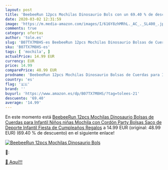 ```yaml
---
layout: post
title: 'BeebeeRun 12pcs Mochilas Dinosaurio Bols con un 69.40 % de descuento'
date: 2020-03-02 12:31:59
image: 'https://m.media-amazon.com/images/I/616Y8zhMRhL._AC_._SL400_.jpg'
comments: true
category: ofertas
author: 'tole.es'
slug: 'B07TX7M8HS-es BeebeeRun 12pcs Mochilas Dinosaurio Bolsas de Cuerdas para...'
sku: 'B07TX7M8HS-es'
tags: [ 'mochila', ]
actualPrice: 14.99 EUR
currency: EUR
price: 14.99
comparePrice: 48.99 EUR
prodname: 'BeebeeRun 12pcs Mochilas Dinosaurio Bolsas de Cuerdas para Infantil Niños niñas Mochila con Cordón Party Bolsas Saco de Deporte Infantil Fiesta de Cumpleaños Regalos'
country: 'es'
flag: '🇪🇸'
brand: ''
buyurl: 'https://www.amazon.es/dp/B07TX7M8HS/?tag=tolees-21'
descuento: '69.40'
average: '14.99'
---
```


En este momento está [BeebeeRun 12pcs Mochilas Dinosaurio Bolsas de Cuerdas para Infantil Niños niñas Mochila con Cordón Party Bolsas Saco de Deporte Infantil Fiesta de Cumpleaños Regalos](https://www.amazon.es/dp/B07TX7M8HS/?tag=tolees-21) a 14.99 EUR (original: 48.99 EUR) (69.40 %  de descuento) en el siguiente enlace!

[![BeebeeRun 12pcs Mochilas Dinosaurio Bols](https://m.media-amazon.com/images/I/616Y8zhMRhL._AC_._SL400_.jpg)](https://www.amazon.es/dp/B07TX7M8HS/?tag=tolees-21)

🔎:


[🛒 Aquí!!!](https://www.amazon.es/dp/B07TX7M8HS/?tag=tolees-21)
